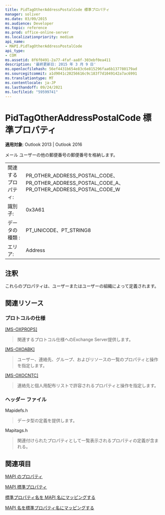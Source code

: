 ```yaml
---
title: PidTagOtherAddressPostalCode 標準プロパティ
manager: soliver
ms.date: 03/09/2015
ms.audience: Developer
ms.topic: reference
ms.prod: office-online-server
ms.localizationpriority: medium
api_name:
- MAPI.PidTagOtherAddressPostalCode
api_type:
- COM
ms.assetid: 8f6f0491-2a77-4faf-aa8f-303ebf0ea411
description: '最終更新日: 2015 年 3 月 9 日'
ms.openlocfilehash: 56ef4431b654e83c6e815296faa6b137780179ad
ms.sourcegitcommit: a1d9041c20256616c9c183f7d1049142a7ac6991
ms.translationtype: MT
ms.contentlocale: ja-JP
ms.lasthandoff: 09/24/2021
ms.locfileid: "59599741"
---
```

# <a name="pidtagotheraddresspostalcode-canonical-property"></a>PidTagOtherAddressPostalCode 標準プロパティ

  
  
**適用対象**: Outlook 2013 | Outlook 2016 
  
メール ユーザーの他の郵便番号の郵便番号を格納します。
  
|||
|:-----|:-----|
|関連するプロパティ:  <br/> |PR_OTHER_ADDRESS_POSTAL_CODE、PR_OTHER_ADDRESS_POSTAL_CODE_A、PR_OTHER_ADDRESS_POSTAL_CODE_W  <br/> |
|識別子:  <br/> |0x3A61  <br/> |
|データの種類 :   <br/> |PT_UNICODE、PT_STRING8  <br/> |
|エリア:  <br/> |Address  <br/> |
   
## <a name="remarks"></a>注釈

これらのプロパティは、ユーザーまたはユーザーの組織によって定義されます。
  
## <a name="related-resources"></a>関連リソース

### <a name="protocol-specifications"></a>プロトコルの仕様

[[MS-OXPROPS]](https://msdn.microsoft.com/library/f6ab1613-aefe-447d-a49c-18217230b148%28Office.15%29.aspx)
  
> 関連するプロトコル仕様へのExchange Server提供します。
    
[[MS-OXOABK]](https://msdn.microsoft.com/library/f4cf9b4c-9232-4506-9e71-2270de217614%28Office.15%29.aspx)
  
> ユーザー、連絡先、グループ、およびリソースの一覧のプロパティと操作を指定します。
    
[[MS-OXOCNTC]](https://msdn.microsoft.com/library/9b636532-9150-4836-9635-9c9b756c9ccf%28Office.15%29.aspx)
  
> 連絡先と個人用配布リストで許容されるプロパティと操作を指定します。
    
### <a name="header-files"></a>ヘッダー ファイル

Mapidefs.h
  
> データ型の定義を提供します。
    
Mapitags.h
  
> 関連付けられたプロパティとして一覧表示されるプロパティの定義が含まれる。
    
## <a name="see-also"></a>関連項目



[MAPI のプロパティ](mapi-properties.md)
  
[MAPI 標準プロパティ](mapi-canonical-properties.md)
  
[標準プロパティ名を MAPI 名にマッピングする](mapping-canonical-property-names-to-mapi-names.md)
  
[MAPI 名を標準プロパティ名にマッピングする](mapping-mapi-names-to-canonical-property-names.md)


